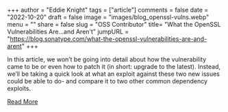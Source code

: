 +++
author = "Eddie Knight"
tags = ["article"]
comments = false
date = "2022-10-20"
draft = false
image = "images/blog_openssl-vulns.webp"
menu = ""
share = false
slug = "OSS Contributor"
title= "What the OpenSSL Vulnerabilities Are…and Aren't"
jumpURL = "https://blog.sonatype.com/what-the-openssl-vulnerabilities-are-and-arent"
+++

In this article, we won’t be going into detail about how the vulnerability came to be or even how to patch it (in short: upgrade to the latest). Instead, we’ll be taking a quick look at what an exploit against these two new issues could be able to do- and compare it to two other common dependency exploits.

[Read More](https://blog.sonatype.com/what-the-openssl-vulnerabilities-are-and-arent)
